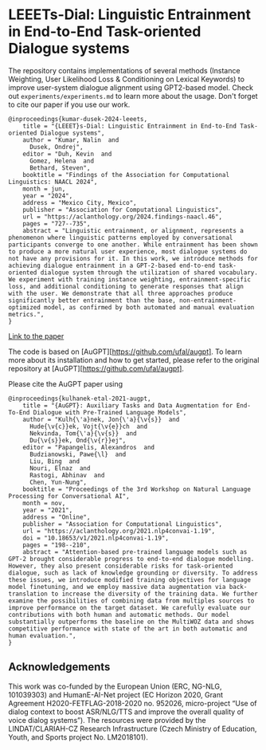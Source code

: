 # LEEETs-Dial: Linguistic Entrainment in End-to-End Task-oriented Dialogue systems

The repository contains implementations of several methods (Instance Weighting, User Likelihood Loss & Conditioning on Lexical Keywords) to improve user-system dialogue alignment using GPT2-based model.
Check out `experiments/experiments.md` to learn more about the usage.
Don't forget to cite our paper if you use our work. 

```
@inproceedings{kumar-dusek-2024-leeets,
    title = "{LEEET}s-Dial: Linguistic Entrainment in End-to-End Task-oriented Dialogue systems",
    author = "Kumar, Nalin  and
      Dusek, Ondrej",
    editor = "Duh, Kevin  and
      Gomez, Helena  and
      Bethard, Steven",
    booktitle = "Findings of the Association for Computational Linguistics: NAACL 2024",
    month = jun,
    year = "2024",
    address = "Mexico City, Mexico",
    publisher = "Association for Computational Linguistics",
    url = "https://aclanthology.org/2024.findings-naacl.46",
    pages = "727--735",
    abstract = "Linguistic entrainment, or alignment, represents a phenomenon where linguistic patterns employed by conversational participants converge to one another. While entrainment has been shown to produce a more natural user experience, most dialogue systems do not have any provisions for it. In this work, we introduce methods for achieving dialogue entrainment in a GPT-2-based end-to-end task-oriented dialogue system through the utilization of shared vocabulary. We experiment with training instance weighting, entrainment-specific loss, and additional conditioning to generate responses that align with the user. We demonstrate that all three approaches produce significantly better entrainment than the base, non-entrainment-optimized model, as confirmed by both automated and manual evaluation metrics.",
}
```
[Link to the paper](https://aclanthology.org/2024.findings-naacl.46/)

The code is based on [AuGPT][https://github.com/ufal/augpt]. To learn more about its installation and how to get started, please refer to the original repository at [AuGPT][https://github.com/ufal/augpt].

Please cite the AuGPT paper using

```
@inproceedings{kulhanek-etal-2021-augpt,
    title = "{AuGPT}: Auxiliary Tasks and Data Augmentation for End-To-End Dialogue with Pre-Trained Language Models",
    author = "Kulh{\'a}nek, Jon{\'a}{\v{s}}  and
      Hude{\v{c}}ek, Vojt{\v{e}}ch  and
      Nekvinda, Tom{\'a}{\v{s}}  and
      Du{\v{s}}ek, Ond{\v{r}}ej",
    editor = "Papangelis, Alexandros  and
      Budzianowski, Pawe{\l}  and
      Liu, Bing  and
      Nouri, Elnaz  and
      Rastogi, Abhinav  and
      Chen, Yun-Nung",
    booktitle = "Proceedings of the 3rd Workshop on Natural Language Processing for Conversational AI",
    month = nov,
    year = "2021",
    address = "Online",
    publisher = "Association for Computational Linguistics",
    url = "https://aclanthology.org/2021.nlp4convai-1.19",
    doi = "10.18653/v1/2021.nlp4convai-1.19",
    pages = "198--210",
    abstract = "Attention-based pre-trained language models such as GPT-2 brought considerable progress to end-to-end dialogue modelling. However, they also present considerable risks for task-oriented dialogue, such as lack of knowledge grounding or diversity. To address these issues, we introduce modified training objectives for language model finetuning, and we employ massive data augmentation via back-translation to increase the diversity of the training data. We further examine the possibilities of combining data from multiples sources to improve performance on the target dataset. We carefully evaluate our contributions with both human and automatic methods. Our model substantially outperforms the baseline on the MultiWOZ data and shows competitive performance with state of the art in both automatic and human evaluation.",
}
```

## Acknowledgements

This work was co-funded by the European Union (ERC, NG-NLG, 101039303) and HumanE-AI-Net project (EC Horizon 2020, Grant Agreement H2020-FETFLAG-2018-2020 no. 952026, micro-project “Use of dialog context to boost ASR/NLG/TTS and improve the overall quality of voice dialog systems”). The resources were provided by the LINDAT/CLARIAH-CZ Research Infrastructure (Czech Ministry of Education, Youth, and Sports project No. LM2018101). 





